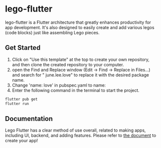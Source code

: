 # lego-flutter

lego-flutter is a Flutter architecture that greatly enhances productivity for app development. It's
also designed to easily create and add various legos (code blocks) just like assembling Lego pieces.

## Get Started

1. Click on "Use this template" at the top to create your own repository, and then clone the created
   repository to your computer.
2. open the Find and Replace window (Edit -> Find -> Replace in Files...) and search for "
   june.lee.love" to replace it with the desired package name.
3. Change 'name: love' in pubspec.yaml to name:
4. Enter the following command in the terminal to start the project.

```bash
flutter pub get
flutter run
```

## Documentation

Lego Flutter has a clear method of use overall, related to making apps, including UI, backend, and
adding features. Please refer
to [the document](https://flutter.junes-architecture.lol/getting-started) to create your app!



